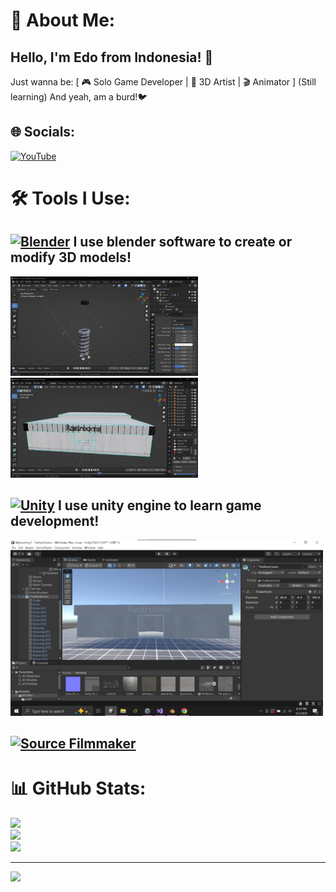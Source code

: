 # 💫 About Me:
## Hello, I'm Edo from Indonesia! 👋  
Just wanna be: [ 🎮 Solo Game Developer | 🎨 3D Artist | 🎬 Animator ] (Still learning)
And yeah, am a burd!🐦

## 🌐 Socials:
[![YouTube](https://img.shields.io/badge/YouTube-%23FF0000.svg?logo=YouTube&logoColor=white)](https://youtube.com/@anomaly2k25) 

# 🛠️ Tools I Use:
## [![Blender](https://img.shields.io/badge/Blender-%23F5792A.svg?logo=blender&logoColor=white)](https://www.blender.org/) I use blender software to create or modify 3D models!
<img src="https://raw.githubusercontent.com/BarudakXD/BarudakXD/main/Screenshot/blender1.jpg" width="300">
<img src="https://raw.githubusercontent.com/BarudakXD/BarudakXD/main/Screenshot/blender2.jpg" width="300">

## [![Unity](https://img.shields.io/badge/Unity-%23000000.svg?logo=unity&logoColor=white)](https://unity.com/) I use unity engine to learn game development!
<img src="https://raw.githubusercontent.com/BarudakXD/BarudakXD/main/Screenshot/rest3.png" width="500">

## [![Source Filmmaker](https://img.shields.io/badge/Source%20Filmmaker-%23525353.svg?logo=steam&logoColor=white)](https://www.sourcefilmmaker.com/)  

# 📊 GitHub Stats:
![](https://github-readme-stats.vercel.app/api?username=BarudakXD&theme=dark&hide_border=false&include_all_commits=false&count_private=false)<br/>
![](https://nirzak-streak-stats.vercel.app/?user=BarudakXD&theme=dark&hide_border=false)<br/>
![](https://github-readme-stats.vercel.app/api/top-langs/?username=BarudakXD&theme=dark&hide_border=false&include_all_commits=false&count_private=false&layout=compact)

---
[![](https://visitcount.itsvg.in/api?id=BarudakXD&icon=9&color=0)](https://visitcount.itsvg.in)

<!-- Proudly created with GPRM ( https://gprm.itsvg.in ) -->
